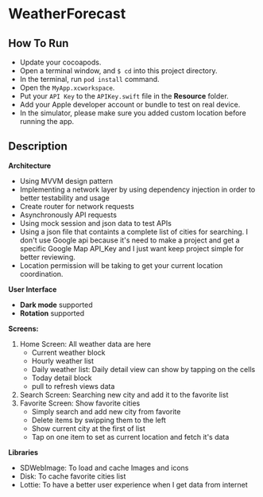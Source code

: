 # WeatherForecast

## How To Run
- Update your cocoapods.
- Open a terminal window, and `$ cd` into this project directory.
- In the terminal, run `pod install` command.
- Open the `MyApp.xcworkspace`.
- Put your `API Key` to the `APIKey.swift` file in the **Resource** folder.
- Add your Apple developer account or bundle to test on real device.
- In the simulator, please make sure you added custom location before running the app.

## Description

**Architecture**
- Using MVVM design pattern
- Implementing a network layer by using dependency injection in order to better testability and usage
- Create router for network requests
- Asynchronously API requests
- Using mock session and json data to test APIs
- Using a json file that containts a complete list of cities for searching. I don't use Google api because it's need to make a project and get a specific Google Map API_Key and I just want keep project simple for better reviewing.
- Location permission will be taking to get your current location coordination. 

**User Interface**
- **Dark mode** supported
- **Rotation** supported

**Screens:**
1. Home Screen: All weather data are here
   - Current weather block
   - Hourly weather list
   - Daily weather list: Daily detail view can show by tapping on the cells
   - Today detail block
   - pull to refresh views data
2. Search Screen: Searching new city and add it to the favorite list
3. Favorite Screen: Show favorite cities
   - Simply search and add new city from favorite
   - Delete items by swipping them to the left
   - Show current city at the first of list
   - Tap on one item to set as current location and fetch it's data
 
**Libraries**
- SDWebImage: To load and cache Images and icons
- Disk: To cache favorite cities list
- Lottie: To have a better user experience when I get data from internet 
